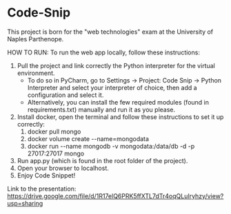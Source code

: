 # Code-Snip
This project is born for the "web technologies" exam at the University of Naples Parthenope.

HOW TO RUN:
To run the web app locally, follow these instructions:

1. Pull the project and link correctly the Python interpreter for the virtual environment.
   - To do so in PyCharm, go to Settings -> Project: Code Snip -> Python Interpreter and select your interpreter of choice, then add a configuration and select it.
   - Alternatively, you can install the few required modules (found in requirements.txt) manually and run it as you please.
2. Install docker, open the terminal and follow these instructions to set it up correctly:
   1) docker pull mongo
   2) docker volume create --name=mongodata
   3) docker run --name mongodb -v mongodata:/data/db -d -p 27017:27017 mongo
3. Run app.py (which is found in the root folder of the project).
4. Open your browser to localhost.
5. Enjoy Code Snippet!

Link to the presentation:
https://drive.google.com/file/d/1R17elQ6PRK5ffXTL7dTr4oqQLuIryhzy/view?usp=sharing
